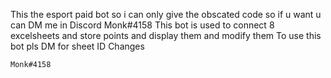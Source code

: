 This the esport paid bot so i can only give the obscated code so if u want u can DM me in Discord Monk#4158
This bot is used to connect 8 excelsheets and store points and display them and modify them 
To use this bot pls DM for sheet ID Changes 
```
Monk#4158
```
